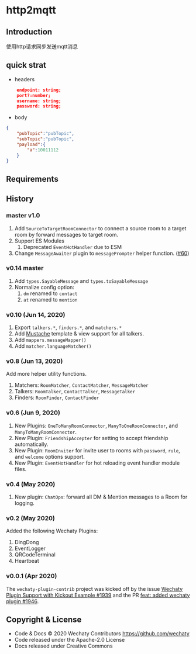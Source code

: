 # http2mqtt

## Introduction

使用http请求同步发送mqtt消息

## quick strat

- headers

``` JSON
    endpoint: string;
    port?:number;
    username: string;
    password: string;
```

- body

```JSON
{
    "pubTopic":"pubTopic",
    "subTopic":"pubTopic",
    "payload":{
        "a":10011112
    }
}
```

## Requirements

## History

### master v1.0

1. Add `SourceToTargetRoomConnector` to connect a source room to a target room by forward messages to target room.
1. Support ES Modules
    1. Deprecated `EventHotHandler` due to ESM
1. Change `MessageAwaiter` plugin to `messagePrompter` helper function. ([#60](https://github.com/wechaty/plugin-contrib/issues/60))

### v0.14 master

1. Add `types.SayableMessage` and `types.toSayableMessage`
1. Normalize config option:
    1. `dm` renamed to `contact`
    1. `at` renamed to `mention`

### v0.10 (Jun 14, 2020)

1. Export `talkers.*`, `finders.*`, and `matchers.*`
1. Add [Mustache](https://github.com/janl/mustache.js) template & view support for all talkers.
1. Add `mappers.messageMapper()`
1. Add `matcher.languageMatcher()`

### v0.8 (Jun 13, 2020)

Add more helper utility functions.

1. Matchers: `RoomMatcher`, `ContactMatcher`, `MessageMatcher`
1. Talkers: `RoomTalker`, `ContactTalker`, `MessageTalker`
1. Finders: `RoomFinder`, `ContactFinder`

### v0.6 (Jun 9, 2020)

1. New Plugins: `OneToManyRoomConnector`, `ManyToOneRoomConnector`, and `ManyToManyRoomConnector`.
1. New Plugin: `FriendshipAccepter` for setting to accept friendship automatically.
1. New Plugin: `RoomInviter` for invite user to rooms with `password`, `rule`, and `welcome` options support.
1. New Plugin: `EventHotHandler` for hot reloading event handler module files.

### v0.4 (May 2020)

1. New plugin: `ChatOps`: forward all DM & Mention messages to a Room for logging.

### v0.2 (May 2020)

Added the following Wechaty Plugins:

1. DingDong
1. EventLogger
1. QRCodeTerminal
1. Heartbeat

### v0.0.1 (Apr 2020)

The `wechaty-plugin-contrib` project was kicked off by the issue [Wechaty Plugin Support with Kickout Example #1939](https://github.com/wechaty/wechaty/issues/1939) and the PR [feat: added wechaty plugin #1946](https://github.com/wechaty/wechaty/pull/1946).

## Copyright & License

- Code & Docs © 2020 Wechaty Contributors <https://github.com/wechaty>
- Code released under the Apache-2.0 License
- Docs released under Creative Commons
